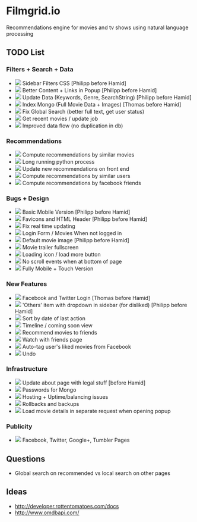 # Filmgrid.io

Recommendations engine for movies and tv shows using natural language processing


## TODO List

### Filters + Search + Data
* ![](https://tr.im/ecHSB) Sidebar Filters CSS [Philipp before Hamid]
* ![](https://tr.im/m1m9N) Better Content + Links in Popup [Philipp before Hamid]
* ![](https://tr.im/m1m9N) Update Data (Keywords, Genre, SearchString) [Philipp before Hamid]
* ![](https://tr.im/m1m9N) Index Mongo (Full Movie Data + Images) [Thomas before Hamid]
* ![](https://tr.im/1sYDP) Fix Global Search (better full text, get user status)
* ![](https://tr.im/1sYDP) Get recent movies / update job
* ![](https://tr.im/3GIP7) Improved data flow (no duplication in db)

### Recommendations
* ![](https://tr.im/m1m9N) Compute recommendations by similar movies
* ![](https://tr.im/m1m9N) Long running python process
* ![](https://tr.im/m1m9N) Update new recommendations on front end
* ![](https://tr.im/3GIP7) Compute recommendations by similar users
* ![](https://tr.im/3GIP7) Compute recommendations by facebook friends

### Bugs + Design
* ![](https://tr.im/ecHSB) Basic Mobile Version [Philipp before Hamid]
* ![](https://tr.im/ecHSB) Favicons and HTML Header [Philipp before Hamid]
* ![](https://tr.im/ecHSB) Fix real time updating
* ![](https://tr.im/ecHSB) Login Form / Movies When not logged in
* ![](https://tr.im/m1m9N) Default movie image [Philipp before Hamid]
* ![](https://tr.im/m1m9N) Movie trailer fullscreen
* ![](https://tr.im/m1m9N) Loading icon / load more button
* ![](https://tr.im/m1m9N) No scroll events when at bottom of page
* ![](https://tr.im/1sYDP) Fully Mobile + Touch Version

### New Features
* ![](https://tr.im/ecHSB) Facebook and Twitter Login [Thomas before Hamid]
* ![](https://tr.im/m1m9N) 'Others' item with dropdown in sidebar (for disliked) [Philipp before Hamid]
* ![](https://tr.im/m1m9N) Sort by date of last action
* ![](https://tr.im/1sYDP) Timeline / coming soon view
* ![](https://tr.im/3GIP7) Recommend movies to friends
* ![](https://tr.im/3GIP7) Watch with friends page
* ![](https://tr.im/3GIP7) Auto-tag user's liked movies from Facebook
* ![](https://tr.im/3GIP7) Undo

### Infrastructure
* ![](https://tr.im/ecHSB) Update about page with legal stuff [before Hamid]
* ![](https://tr.im/ecHSB) Passwords for Mongo
* ![](https://tr.im/ecHSB) Hosting + Uptime/balancing issues
* ![](https://tr.im/1sYDP) Rollbacks and backups
* ![](https://tr.im/3GIP7) Load movie details in separate request when opening popup

### Publicity
* ![](https://tr.im/1sYDP) Facebook, Twitter, Google+, Tumbler Pages


## Questions

* Global search on recommended vs local search on other pages


## Ideas
* http://developer.rottentomatoes.com/docs
* http://www.omdbapi.com/


<!--
TAGS:
* https://tr.im/ecHSB  -  alpha
* https://tr.im/m1m9N  -  beta
* https://tr.im/1sYDP  -  1.0
* https://tr.im/3GIP7  -  future
-->
